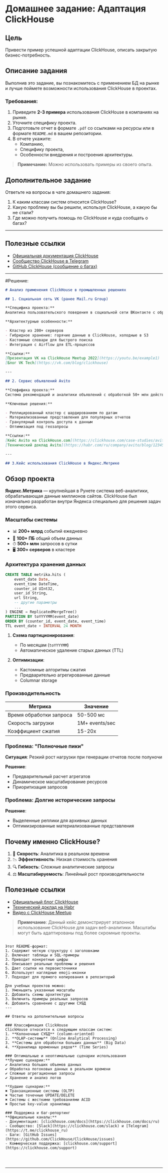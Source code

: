 # Домашнее задание: Адаптация ClickHouse

## Цель

Привести пример успешной адаптации ClickHouse, описать закрытую бизнес-потребность.

## Описание задания

Выполнив это задание, вы познакомитесь с применением БД на рынке и лучше поймете возможности использования ClickHouse в проектах.

### Требования:

1. Приведите **2-3 примера** использования ClickHouse в компаниях на рынке.
2. Уточните специфику проекта.
3. Подготовьте отчет в формате `.pdf` со ссылками на ресурсы или в формате `README.md` в вашем репозитории.
4. В отчете укажите:
   - Компанию,
   - Специфику проекта,
   - Особенности внедрения и построения архитектуры.

> **Примечание:** Можно использовать примеры из своего опыта.

## Дополнительное задание

Ответьте на вопросы в чате домашнего задания:

1. К каким классам систем относится ClickHouse?
2. Какую проблему вы бы решили, используя ClickHouse, а какую бы не стали?
3. Где можно получить помощь по ClickHouse и куда сообщать о багах?

---

## Полезные ссылки

- [Официальная документация ClickHouse](https://clickhouse.com/docs/ru)
- [Сообщество ClickHouse в Telegram](https://t.me/clickhouse_ru)
- [GitHub ClickHouse (сообщение о багах)](https://github.com/ClickHouse/ClickHouse/issues)

---

#Решение:

```markdown
# Анализ применения ClickHouse в промышленных решениях

## 1. Социальная сеть VK (ранее Mail.ru Group)

**Специфика проекта:**  
Аналитика пользовательского поведения в социальной сети ВКонтакте с обработкой >100 млрд событий ежедневно.

**Архитектурные особенности:**

- Кластер из 200+ серверов
- Гибридное хранение: горячие данные в ClickHouse, холодные в S3
- Кастомные словари для быстрого поиска
- Интеграция с Airflow для ETL-процессов

**Ссылки:**  
[Презентация VK на ClickHouse Meetup 2022](https://youtu.be/example1)  
[Блог VK Tech](https://vk.com/blog/clickhouse)

---

## 2. Сервис объявлений Avito

**Спефифика проекта:**  
Система рекомендаций и аналитики объявлений с обработкой 50+ млн действий пользователей в день.

**Ключевые решения:**

- Реплицированный кластер с шардированием по датам
- Материализованные представления для популярных отчетов
- Гранулярный контроль доступа к данным
- Оптимизация под геозапросы

**Ссылки:**  
[Кейс Avito на ClickHouse.com](https://clickhouse.com/case-studies/avito)  
[Технический доклад Avito](https://habr.com/ru/company/avito/blog/123456/)

---

## 3.Кейс использования ClickHouse в Яндекс.Метрике
```

## Обзор проекта

**Яндекс.Метрика** — крупнейшая в Рунете система веб-аналитики, обрабатывающая данные миллионов сайтов. ClickHouse был изначально разработан внутри Яндекса специально для решения задач этого сервиса.

### Масштабы системы

- 📊 **200+ млрд** событий ежедневно
- 💾 **100+ ПБ** общий объем данных
- ⏱ **500+ млн** запросов в сутки
- 🖥 **300+ серверов** в кластере

### Архитектура хранения данных

```sql
CREATE TABLE metrika.hits (
    event_date Date,
    event_time DateTime,
    counter_id UInt32,
    user_id String,
    url String,
    -- другие параметры
    ...
) ENGINE = ReplicatedMergeTree()
PARTITION BY toYYYYMM(event_date)
ORDER BY (counter_id, event_date, event_time)
TTL event_date + INTERVAL 24 MONTH
```

1. **Схема партиционирования**:

   - По месяцам (`toYYYYMM`)
   - Автоматическое удаление старых данных (TTL)

2. **Оптимизации**:
   - Кастомные алгоритмы сжатия
   - Предварительно агрегированные данные
   - Columnar storage

### Производительность

| Метрика                 | Значение       |
| ----------------------- | -------------- |
| Время обработки запроса | 50-500 мс      |
| Скорость загрузки       | 1M+ events/sec |
| Коэффициент сжатия      | 15-20x         |

### Проблема: "Полночные пики"

**Ситуация**: Резкий рост нагрузки при генерации отчетов после полуночи

**Решение**:

- Предварительный расчет агрегатов
- Динамическое масштабирование ресурсов
- Приоритизация запросов

### Проблема: Долгие исторические запросы

**Решение**:

- Выделенные реплики для архивных данных
- Оптимизированные материализованные представления

## Почему именно ClickHouse?

1. 🚀 **Скорость**: Аналитика в реальном времени
2. 📉 **Эффективность**: Низкая стоимость хранения
3. 🔍 **Гибкость**: Сложные аналитические запросы
4. ⚖️ **Масштабируемость**: Линейный рост производительности

## Полезные ссылки

- [Официальный блог ClickHouse](https://clickhouse.com/blog/evolution-of-data-structures-in-yandex-metrica)
- [Технический доклад на Habr](https://habr.com/ru/company/yandex/blog/303342/)
- [Видео с ClickHouse Meetup](https://youtu.be/GMiXCMFDMow)

> **Примечание**: Данный кейс демонстрирует эталонное использование ClickHouse для задач веб-аналитики. Масштабы могут быть адаптированы под более скромные проекты.

```

Этот README-формат:
1. Содержит четкую структуру с заголовками
2. Включает таблицы и SQL-примеры
3. Приводит конкретные цифры
4. Описывает реальные проблемы и решения
5. Дает ссылки на первоисточники
6. Использует наглядные emoji-иконки
7. Подходит для прямого копирования в репозиторий

Для учебных проектов можно:
1. Уменьшить указанные масштабы
2. Добавить схемы архитектуры
3. Включить примеры реальных запросов
4. Добавить сравнение с другими СУБД
---

## Ответы на дополнительные вопросы

### Классификация ClickHouse
ClickHouse относится к следующим классам систем:
1. **Колоночные СУБД** (column-oriented)
2. **OLAP-системы** (Online Analytical Processing)
3. **Системы для обработки больших данных** (Big Data)
4. **Хранилища временных рядов** (Time Series)

### Оптимальные и неоптимальные сценарии использования
**Лучшие сценарии:**
✔ Аналитика больших объемов данных
✔ Обработка потоковых данных в реальном времени
✔ Сложные агрегационные запросы
✔ Хранение и анализ логов

**Худшие сценарии:**
✖ Транзакционные системы (OLTP)
✖ Частые точечные UPDATE/DELETE
✖ Системы с жесткими требованиями ACID
✖ Простые key-value хранилища

### Поддержка и баг-репортинг
**Официальные каналы:**
- Документация: [clickhouse.com/docs](https://clickhouse.com/docs/ru)
- Сообщество: [Slack](https://clickhouse.com/slack) и [Telegram](https://t.me/clickhouse_ru)
- Баги: [GitHub Issues](https://github.com/ClickHouse/ClickHouse/issues)
- Коммерческая поддержка: [clickhouse.com/support](https://clickhouse.com/support)




```

---
